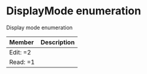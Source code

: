 # DisplayMode enumeration
Display mode enumeration

| Member	   | Description|
|:-------------|:-------|
|Edit: =2      |  |
|Read: =1      |  |
